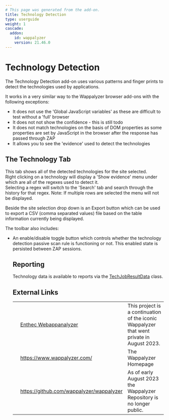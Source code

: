 ```yaml
---
# This page was generated from the add-on.
title: Technology Detection
type: userguide
weight: 1
cascade:
  addon:
    id: wappalyzer
    version: 21.46.0
---
```


# Technology Detection


The Technology Detection add-on uses various patterns and finger prints to detect the technologies used by applications.


It works in a very similar way to the Wappalyzer browser add-ons with the following exceptions:

* It does not use the 'Global JavaScript variables' as these are difficult to test without a 'full' browser
* It does not not show the confidence - this is still todo
* It does not match technologies on the basis of DOM properties as some properties are set by JavaScript in the browser after the response has passed through ZAP
* It allows you to see the 'evidence' used to detect the technologies

## The Technology Tab

This tab shows all of the detected technologies for the site selected.  
Right clicking on a technology will display a 'Show evidence' menu under which are all of the regexes used to detect it.  
Selecting a regex will switch to the 'Search' tab and search through the history for that regex. Note: If multiple rows are selected the menu will not be displayed.


Beside the site selection drop down is an Export button which can be used to export a CSV (comma separated values) file based on the
table information currently being displayed.


The toolbar also includes:

* An enable/disable toggle button which controls whether the technology detection passive scan rule is functioning or not. This enabled state is persisted between ZAP sessions.

    ## Reporting

    Technology data is available to reports via the [TechJobResultData](https://github.com/zaproxy/zap-extensions/tree/main/addOns/wappalyzer/src/main/java/org/zaproxy/zap/extension/wappalyzer/automation/TechJobResultData.java) class.

    ## External Links

    |   |                                                                   |                                                                                           |
    |---|-------------------------------------------------------------------|-------------------------------------------------------------------------------------------|
    |   | [Enthec Webappanalyzer](https://github.com/enthec/webappanalyzer) | This project is a continuation of the iconic Wappalyzer that went private in August 2023. |
    |   | <https://www.wappalyzer.com/>                                     | The Wappalyzer Homepage                                                                   |
    |   | https://github.com/wappalyzer/wappalyzer                          | As of early August 2023 the Wappalyzer Repository is no longer public.                    |
